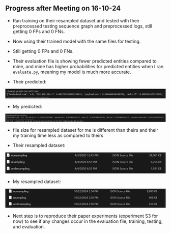 ## Progress after Meeting on 16-10-24

- Ran training on their resampled dataset and tested with their preprocessed testing sequence graph and preprocessed logs, still getting 0 FPs and 0 FNs.
- Now using their trained model with the same files for testing.
- Still getting 0 FPs and 0 FNs.


- Their evaluation file is showing fewer predicted entities compared to mine, and mine has higher probabilities for predicted entities when I ran `evaluate.py`, meaning my model is much more accurate.


- Their predicted:

![- their predicted:](images/their%20predicted%20S3.png)


- My predicted:

![- my predicted:](images/my%20predicted.png)


- file size for resampled dataset for me is different than theirs and their my training time less as compared to theirs

- Their resampled dataset:

![- their predicted:](images/their%20resampled.png)


- My resampled dataset: 

![- my predicted:](images/my%20resampled.png)


- Next step is to reproduce their paper experiments (experiment S3 for now) to see if any changes occur in the evaluation file, training, testing, and evaluation.
